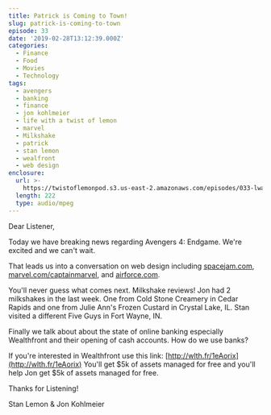 ```yaml
---
title: Patrick is Coming to Town!
slug: patrick-is-coming-to-town
episode: 33
date: '2019-02-28T13:12:39.000Z'
categories:
  - Finance
  - Food
  - Movies
  - Technology
tags:
  - avengers
  - banking
  - finance
  - jon kohlmeier
  - life with a twist of lemon
  - marvel
  - Milkshake
  - patrick
  - stan lemon
  - wealfront
  - web design
enclosure:
  url: >-
    https://twistoflemonpod.s3.us-east-2.amazonaws.com/episodes/033-lwatol-20190228.mp3
  length: 222
  type: audio/mpeg
---
```


Dear Listener,

Today we have breaking news regarding Avengers 4: Endgame. We're excited and we can't wait.

That leads us into a conversation on web design including [spacejam.com](https://spacejam.com), [marvel.com/captainmarvel](https://marvel.com/captainmarvel), and [airforce.com](https://airforce.com).

You'll never guess what comes next. Milkshake reviews! Jon had 2 milkshakes in the last week. One from Cold Stone Creamery in Cedar Rapids and one from Julie Ann's Frozen Custard in Crystal Lake, IL. Stan visited a different Five Guys in Fort Wayne, IN.

Finally we talk about about the state of online banking especially Wealthfront and their opening of cash accounts. How do we use banks?

If you're interested in Wealthfront use this link: [http://wlth.fr/1eAorix](http://wlth.fr/1eAorix) You'll get $5k of assets managed for free and you'll help Jon get $5k of assets managed for free.

Thanks for Listening!

Stan Lemon & Jon Kohlmeier

